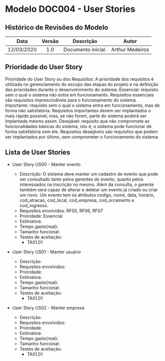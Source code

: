 # Modelo DOC004 - User Stories 

## Histórico de Revisões do Modelo

|     Data    |   Versão  |     Descrição     |      Autor     |
| ------------|:----------------:|:----------:|:--------------:|
| 12/03/2020  |    1.0    | Documento inicial.| Arthur Medeiros|

## Prioridade do User Story

Prioridade do User Story ou dos Requisitos: A prioridade dos requisitos é utilizada no gerenciamento do escopo das etapas do projeto e na definição das prioridades durante o desenvolvimento do sistema.
Essencial: requisito sem o qual o sistema não entra em funcionamento. Requisitos essenciais são requisitos imprescindíveis para o funcionamento do sistema.
Importante: requisito sem o qual o sistema entra em funcionamento, mas de forma não satisfatória. Requisitos importantes devem ser implantados o mais rápido possível, mas, se não forem, parte do sistema poderá ser implantada mesmo assim.
Desejável: requisito que não compromete as funcionalidades básicas do sistema, isto é, o sistema pode funcionar de forma satisfatória sem ele. Requisitos desejáveis são requisitos que podem ser implantados por último, sem comprometer o funcionamento do sistema.

## Lista de User Stories

* User Story US00 - Manter evento

  * Descrição: O sistema deve manter um cadastro de evento que pode ser consultado tanto pelos gerentes do evento, quanto pelos interessados na inscrição no mesmo. Além da consulta, o gerente também será capaz de alterar e deletar um evento já criado ou criar um novo. Um evento tem os atributos codigo, nome, data, horario, cod_atracao, cod_local, cod_empresa, cod_orcamento e cod_ingresso.
  * Requisitos envolvidos: RF05, RF06, RF07
  * Prioridade: Essencial
  * Estimativa:
  * Tempo gasto(real): 
  * Tamanho funcional: 
  * Testes de aceitação:
      * TA01.01
      
* User Story US01 - Manter usuário

  * Descrição: 
  * Requisitos envolvidos:
  * Prioridade: 
  * Estimativa:
  * Tempo gasto(real): 
  * Tamanho funcional: 
  * Testes de aceitação:
      * TA01.01
      
* User Story US02 - Manter empresa

  * Descrição: 
  * Requisitos envolvidos:
  * Prioridade: 
  * Estimativa:
  * Tempo gasto(real): 
  * Tamanho funcional: 
  * Testes de aceitação:
      * TA01.01
